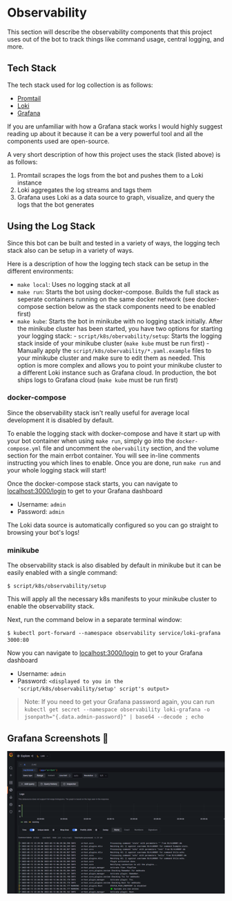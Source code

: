 # Observability

This section will describe the observability components that this project uses out of the bot to track things like command usage, central logging, and more.

## Tech Stack

The tech stack used for log collection is as follows:

- [Promtail](https://grafana.com/docs/loki/latest/clients/promtail/)
- [Loki](https://github.com/grafana/loki)
- [Grafana](https://grafana.com/)

If you are unfamiliar with how a Grafana stack works I would highly suggest reading up about it because it can be a very powerful tool and all the components used are open-source.

A very short description of how this project uses the stack (listed above) is as follows:

1. Promtail scrapes the logs from the bot and pushes them to a Loki instance
2. Loki aggregates the log streams and tags them
3. Grafana uses Loki as a data source to graph, visualize, and query the logs that the bot generates

## Using the Log Stack

Since this bot can be built and tested in a variety of ways, the logging tech stack also can be setup in a variety of ways.

Here is a description of how the logging tech stack can be setup in the different environments:

- `make local`: Uses no logging stack at all
- `make run`: Starts the bot using docker-compose. Builds the full stack as seperate containers running on the same docker network (see docker-compose section below as the stack components need to be enabled first)
- `make kube`: Starts the bot in minikube with no logging stack initially. After the minikube cluster has been started, you have two options for starting your logging stack:
      - `script/k8s/obervability/setup`: Starts the logging stack inside of your minikube cluster (`make kube` must be run first)
      - Manually apply the `script/k8s/obervability/*.yaml.example` files to your minikube cluster and make sure to edit them as needed. This option is more complex and allows you to point your minikube cluster to a different Loki instance such as Grafana cloud. In production, the bot ships logs to Grafana cloud (`make kube` must be run first)

### docker-compose

Since the observability stack isn't really useful for average local development it is disabled by default.

To enable the logging stack with docker-compose and have it start up with your bot container when using `make run`, simply go into the `docker-compose.yml` file and uncomment the `obervability` section, and the volume section for the main errbot container. You will see in-line comments instructing you which lines to enable. Once you are done, run `make run` and your whole logging stack will start!

Once the docker-compose stack starts, you can navigate to [localhost:3000/login](http://localhost:3000/login) to get to your Grafana dashboard

- Username: `admin`
- Password: `admin`

The Loki data source is automatically configured so you can go straight to browsing your bot's logs!

### minikube

The observability stack is also disabled by default in minikube but it can be easily enabled with a single command:

```console
$ script/k8s/observability/setup
```

This will apply all the necessary k8s manifests to your minikube cluster to enable the observability stack.

Next, run the command below in a separate terminal window:

```console
$ kubectl port-forward --namespace observability service/loki-grafana 3000:80
```

Now you can navigate to [localhost:3000/login](http://localhost:3000/login) to get to your Grafana dashboard

- Username: `admin`
- Password: `<displayed to you in the 'script/k8s/observability/setup' script's output>`

> Note: If you need to get your Grafana password again, you can run `kubectl get secret --namespace observability loki-grafana -o jsonpath="{.data.admin-password}" | base64 --decode ; echo`

## Grafana Screenshots 📸

![grafana errbot logs](assets/grafana-errbot-logs.png)
